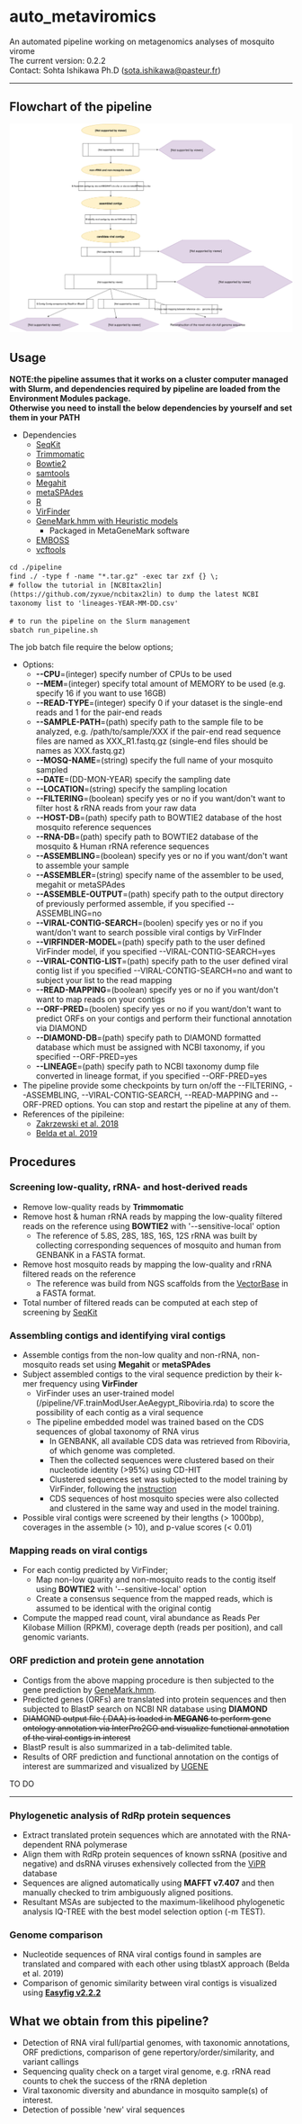 # auto_metaviromics
An automated pipeline working on metagenomics analyses of mosquito virome  
The current version: 0.2.2  
Contact: Sohta Ishikawa Ph.D (sota.ishikawa@pasteur.fr)  

***
## Flowchart of the pipeline  
![](./image/auto_metaviromics.svg)  

## Usage
**NOTE:the pipeline assumes that it works on a cluster computer managed with Slurm, and dependencies required by pipeline are loaded from the Environment Modules package.**  
**Otherwise you need to install the below dependencies by yourself and set them in your PATH**  
+ Dependencies
    + [SeqKit](https://github.com/shenwei356/seqkit)
    + [Trimmomatic](https://github.com/timflutre/trimmomatic)
    + [Bowtie2](http://bowtie-bio.sourceforge.net/bowtie2/index.shtml)
    + [samtools](http://www.htslib.org/doc/samtools.html)
    + [Megahit](https://github.com/voutcn/megahit)
    + [metaSPAdes](http://cab.spbu.ru/software/spades/)
    + [R](https://www.r-project.org/)
    + [VirFinder](https://github.com/jessieren/VirFinder)
    + [GeneMark.hmm with Heuristic models](http://exon.gatech.edu/index.html)
        + Packaged in MetaGeneMark software
    + [EMBOSS](http://www.bioinformatics.nl/emboss-explorer)
    + [vcftools](https://vcftools.github.io/index.html)  
    
```
cd ./pipeline
find ./ -type f -name "*.tar.gz" -exec tar zxf {} \;
# follow the tutorial in [NCBItax2lin](https://github.com/zyxue/ncbitax2lin) to dump the latest NCBI taxonomy list to 'lineages-YEAR-MM-DD.csv'

# to run the pipeline on the Slurm management
sbatch run_pipeline.sh
```  
The job batch file require the below options;
+ Options: 
  +	**--CPU**=(integer)                 specify number of CPUs to be used
  +	**--MEM**=(integer)                 specify total amount of MEMORY to be used (e.g. specify 16 if you want to use 16GB)
  +	**--READ-TYPE**=(integer)           specify 0 if your dataset is the single-end reads and 1 for the pair-end reads
  +	**--SAMPLE-PATH**=(path)            specify path to the sample file to be analyzed, e.g. /path/to/sample/XXX if the pair-end read sequence files are named as XXX_R1.fastq.gz (single-end files should be names as XXX.fastq.gz) 
  + **--MOSQ-NAME**=(string)            specify the full name of your mosquito sampled
  + **--DATE**=(DD-MON-YEAR)            specify the sampling date
  + **--LOCATION**=(string)             specify the sampling location
  +	**--FILTERING**=(boolean)           specify yes or no if you want/don't want to filter host & rRNA reads from your raw data
  +	**--HOST-DB**=(path)                specify path to BOWTIE2 database of the host mosquito reference sequences
  +	**--RNA-DB**=(path)                 specify path to BOWTIE2 database of the mosquito & Human rRNA reference sequences
  +	**--ASSEMBLING**=(boolean)          specify yes or no if you want/don't want to assemble your sample
  + **--ASSEMBLER**=(string)            specify name of the assembler to be used, megahit or metaSPAdes
  +	**--ASSEMBLE-OUTPUT**=(path)        specify path to the output directory of previously performed assemble, if you specified --ASSEMBLING=no
  + **--VIRAL-CONTIG-SEARCH**=(boolen)  specify yes or no if you want/don't want to search possible viral contigs by VirFInder
  + **--VIRFINDER-MODEL**=(path)        specify path to the user defined VirFinder model, if you specified --VIRAL-CONTIG-SEARCH=yes
  + **--VIRAL-CONTIG-LIST**=(path)      specify path to the user defined viral contig list if you specified --VIRAL-CONTIG-SEARCH=no and want to subject your list to the read mapping
  +	**--READ-MAPPING**=(boolean)        specify yes or no if you want/don't want to map reads on your contigs
  + **--ORF-PRED**=(boolen)             specify yes or no if you want/don't want to predict ORFs on your contigs and perform their functional annotation via DIAMOND
  +	**--DIAMOND-DB**=(path)             specify path to DIAMOND formatted database which must be assigned with NCBI taxonomy, if you specified --ORF-PRED=yes
  +	**--LINEAGE**=(path)                specify path to NCBI taxonomy dump file converted in lineage format, if you specified --ORF-PRED=yes
+ The pipeline provide some checkpoints by turn on/off the --FILTERING, --ASSEMBLING, --VIRAL-CONTIG-SEARCH, --READ-MAPPING and --ORF-PRED options. You can stop and restart the pipeline at any of them.
+ References of the pipileine: 
  + [Zakrzewski et al. 2018](https://www.nature.com/articles/s41598-018-22945-y)
  + [Belda et al. 2019](https://www.ncbi.nlm.nih.gov/pmc/articles/PMC6702732)

## Procedures
### Screening low-quality, rRNA- and host-derived reads
+ Remove low-quality reads by **Trimmomatic**
+ Remove host & human rRNA reads by mapping the low-quality filtered reads on the reference using **BOWTIE2** with '--sensitive-local' option
    + The reference of 5.8S, 28S, 18S, 16S, 12S rRNA was built by collecting corresponding sequences of mosquito and human from GENBANK in a FASTA format. 
+ Remove host mosquito reads by mapping the low-quality and rRNA filtered reads on the reference
    + The reference was build from NGS scaffolds from the [VectorBase](https://www.vectorbase.org/organisms/aedes-aegypti) in a FASTA format.
+ Total number of filtered reads can be computed at each step of screening by [SeqKit](https://github.com/shenwei356/seqkit)  

### Assembling contigs and identifying viral contigs
+ Assemble contigs from the non-low quality and non-rRNA, non-mosquito reads set using **Megahit** or **metaSPAdes**
+ Subject assembled contigs to the viral sequence prediction by their k-mer frequency using **VirFinder**
    + VirFinder uses an user-trained model (/pipeline/VF.trainModUser.AeAegypt_Riboviria.rda) to score the possibility of each contig as a viral sequence
    + The pipeline embedded model was trained based on the CDS sequences of global taxonomy of RNA virus
        + In GENBANK, all available CDS data was retrieved from Riboviria, of which genome was completed.
        + Then the collected sequences were clustered based on their nucleotide identity (>95%) using CD-HIT
        + Clustered sequences set was subjected to the model training by VirFinder, following the [instruction](https://github.com/jessieren/VirFinder)
        + CDS sequences of host mosquito species were also collected and clustered in the same way and used in the model training.
+ Possible viral contigs were screened by their lengths (> 1000bp), coverages in the assemble (> 10), and p-value scores (< 0.01)

### Mapping reads on viral contigs
+ For each contig predicted by VirFinder;
    +  Map non-low quarity and non-mosquito reads to the contig itself using **BOWTIE2** with '--sensitive-local' option
    +  Create a consensus sequence from the mapped reads, which is assumed to be identical with the original contig
+ Compute the mapped read count, viral abundance as Reads Per Kilobase Million (RPKM), coverage depth (reads per position), and call genomic variants.  

### ORF prediction and protein gene annotation
+ Contigs from the above mapping procedure is then subjected to the gene prediction by [GeneMark.hmm](http://exon.gatech.edu/index.html). 
+ Predicted genes (ORFs) are translated into protein sequences and then subjected to BlastP search on NCBI NR database using **DIAMOND**
+ ~~DIAMOND output file (.DAA) is loaded in **MEGAN6** to perform gene ontology annotation via InterPro2GO and visualize functional annotation of the viral contigs in interest~~
+ BlastP result is also summarized in a tab-delimited table.
+ Results of ORF prediction and functional annotation on the contigs of interest are summarized and visualized by [UGENE](http://ugene.net/)

TO DO
***

### Phylogenetic analysis of RdRp protein sequences
+ Extract translated protein sequences which are annotated with the RNA-dependent RNA polymerase
+ Align them with RdRp protein sequences of known ssRNA (positive and negative) and dsRNA viruses exhensively collected from the [ViPR](https://www.viprbrc.org/brc/home.spg?decorator=vipr) database
+ Sequences are aligned automatically using **MAFFT v7.407** and then manually checked to trim ambiguously aligned positions.
+ Resultant MSAs are subjected to the maximum-likelihood phylogenetic analysis IQ-TREE with the best model selection option (-m TEST).

### Genome comparison 
+ Nucleotide sequences of RNA viral contigs found in samples are translated and compared with each other using tblastX approach (Belda et al. 2019)
+ Comparison of genomic similarity between viral contigs is visualized using **[Easyfig v2.2.2](https://mjsull.github.io/Easyfig/)**

## What we obtain from this pipeline?
+ Detection of RNA viral full/partial genomes, with taxonomic annotations, ORF predictions, comparison of gene repertory/order/similarity, and variant callings
+ Sequencing quality check on a target viral genome, e.g. rRNA read counts to chek the success of the rRNA depletion 
+ Viral taxonomic diversity and abundance in mosquito sample(s) of interest.
+ Detection of possible 'new' viral sequences
